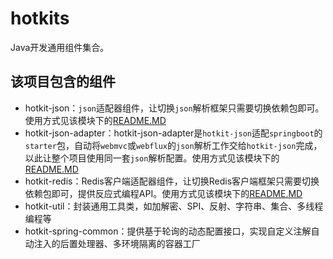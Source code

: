# hotkits
Java开发通用组件集合。

## 该项目包含的组件 
* hotkit-json：`json`适配器组件，让切换`json`解析框架只需要切换依赖包即可。使用方式见该模块下的[README.MD](hotkit-json/README.MD)
* hotkit-json-adapter：hotkit-json-adapter是`hotkit-json`适配`springboot`的`starter`包，自动将`webmvc`或`webflux`的`json`解析工作交给`hotkit-json`完成，以此让整个项目使用同一套`json`解析配置。使用方式见该模块下的[README.MD](hotkit-json-adapter/README.MD)
* hotkit-redis：Redis客户端适配器组件，让切换Redis客户端框架只需要切换依赖包即可，提供反应式编程API。使用方式见该模块下的[README.MD](hotkit-redis/README.MD)
* hotkit-util：封装通用工具类，如加解密、SPI、反射、字符串、集合、多线程编程等
* hotkit-spring-common：提供基于轮询的动态配置接口，实现自定义注解自动注入的后置处理器、多环境隔离的容器工厂
